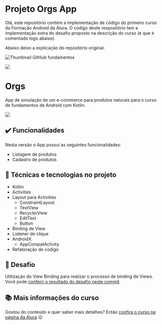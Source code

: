 # Projeto Orgs App

Olá, este repositório contém a implementação de código do primeiro curso da Formação Android da Alura.
O código deste respositório tem a implementação extra do desafio proposto na descrição do curso (e que é comentado logo abaixo).

Abaixo deixo a explicação do repositório original:

![Thumbnail GitHub fundamentos](https://user-images.githubusercontent.com/8989346/123303626-61a14600-d4f4-11eb-857b-11cd11a19f03.png)

![](https://img.shields.io/github/license/alura-cursos/android-com-kotlin-fundamentos)

# Orgs 

App de simulação de um e-commerce para produtos naturais para o curso de fundamentos de Android com Kotlin.

![](img/amostra.gif)

## ✔️ Funcionalidades

Nesta versão o App possui as seguintes funcionalidades:
 
- Listagem de produtos
- Cadastro de produtos

## 🔨 Técnicas e tecnologias no projeto 

- Kotlin
- Activities
- Layout para Activities
    - ConstraintLayout
    - TextView
    - RecyclerView
    - EditText
    - Button
- Binding de View
- Listener de clique
- AndroidX
    - AppCompatActivity
- Refatoração de código

## 🎯 Desafio

Utilização do View Binding para realizar o processo de binding de Views. Você pode [conferir o resultado do desafio neste commit](https://github.com/alura-cursos/android-com-kotlin-fundamentos/commit/e515fca9480c610200f9f13d6ac3c504fd130e07).

## 📚 Mais informações do curso

Gostou do conteúdo e quer saber mais detalhes? Então [confira o curso na página da Alura](https://www.alura.com.br/curso-online-fundamentos-android-kotlin) 😉
